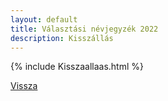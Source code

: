 ```yaml
---
layout: default
title: Választási névjegyzék 2022
description: Kisszállás
---
```


{% include Kisszaallaas.html %}

[Vissza](./)